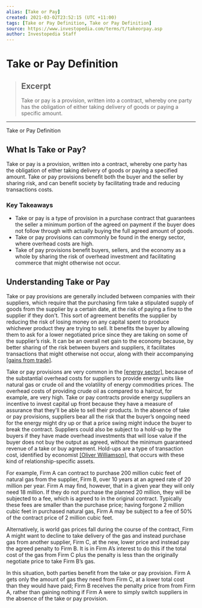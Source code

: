 ```yaml
---
alias: [Take or Pay]
created: 2021-03-02T23:52:15 (UTC +11:00)
tags: [Take or Pay Definition, Take or Pay Definition]
source: https://www.investopedia.com/terms/t/takeorpay.asp
author: Investopedia Staff
---
```


# Take or Pay Definition

> ## Excerpt
> Take or pay is a provision, written into a contract, whereby one party has the obligation of either taking delivery of goods or paying a specific amount.

---

Take or Pay Definition
## What Is Take or Pay?

Take or pay is a provision, written into a contract, whereby one party has the obligation of either taking delivery of goods or paying a specified amount. Take or pay provisions benefit both the buyer and the seller by sharing risk, and can benefit society by facilitating trade and reducing transactions costs.

### Key Takeaways

-   Take or pay is a type of provision in a purchase contract that guarantees the seller a minimum portion of the agreed on payment if the buyer does not follow through with actually buying the full agreed amount of goods.
-   Take or pay provisions can commonly be found in the energy sector, where overhead costs are high.
-   Take of pay provisions benefit buyers, sellers, and the economy as a whole by sharing the risk of overhead investment and facilitating commerce that might otherwise not occur. 

## Understanding Take or Pay

Take or pay provisions are generally included between companies with their suppliers, which require that the purchasing firm take a stipulated supply of goods from the supplier by a certain date, at the risk of paying a fine to the supplier if they don't. This sort of agreement benefits the supplier by reducing the risk of losing money on any capital spent to produce whichever product they are trying to sell. It benefits the buyer by allowing them to ask for a lower negotiated price since they are taking on some of the supplier’s risk. It can be an overall net gain to the economy because, by better sharing of the risk between buyers and suppliers, it facilitates transactions that might otherwise not occur, along with their accompanying [[gains from trade]](https://www.investopedia.com/ask/answers/041715/what-difference-between-consumer-surplus-and-economic-surplus.asp). 

Take or pay provisions are very common in the [[energy sector]](https://www.investopedia.com/terms/e/energy_sector.asp), because of the substantial overhead costs for suppliers to provide energy units like natural gas or crude oil and the volatility of energy commodities prices. The overhead costs of providing crude oil as compared to a haircut, for example, are very high. Take or pay contracts provide energy suppliers an incentive to invest capital up front because they have a measure of assurance that they'll be able to sell their products. In the absence of take or pay provisions, suppliers bear all the risk that the buyer’s ongoing need for the energy might dry up or that a price swing might induce the buyer to break the contract. Suppliers could also be subject to a hold-up by the buyers if they have made overhead investments that will lose value if the buyer does not buy the output as agreed, without the minimum guaranteed revenue of a take or buy agreement. Hold-ups are a type of transaction cost, identified by economist [[Oliver Williamson]](https://www.investopedia.com/terms/o/oliver-e-williamson.asp), that occurs with these kind of relationship-specific assets.

For example, Firm A can contract to purchase 200 million cubic feet of natural gas from the supplier, Firm B, over 10 years at an agreed rate of 20 million per year. Firm A may find, however, that in a given year they will only need 18 million. If they do not purchase the planned 20 million, they will be subjected to a fee, which is agreed to in the original contract. Typically these fees are smaller than the purchase price; having forgone 2 million cubic feet in purchased natural gas, Firm A may be subject to a fee of 50% of the contract price of 2 million cubic feet. 

Alternatively, is world gas prices fall during the course of the contract, Firm A might want to decline to take delivery of the gas and instead purchase gas from another supplier, Firm C, at the new, lower price and instead pay the agreed penalty to Firm B. It is in Firm A’s interest to do this if the total cost of the gas from Firm C plus the penalty is less than the originally negotiate price to take Firm B’s gas.

In this situation, both parties benefit from the take or pay provision. Firm A gets only the amount of gas they need from Firm C, at a lower total cost than they would have paid; Firm B receives the penalty price from from Firm A, rather than gaining nothing if Firm A were to simply switch suppliers in the absence of the take or pay provision.
